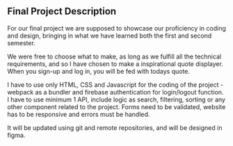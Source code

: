 ## Final Project Description ##

For our final project we are supposed to showcase our proficiency in coding and design,
bringing in what we have learned both the first and second semester. 

We were free to choose what to make, as long as we fulfill all the technical requirements, 
and so I have chosen to make a inspirational quote displayer.
When you sign-up and log in, you will be fed with todays quote.

I have to use only HTML, CSS and Javascript for the coding of the project - webpack as a bundler
and firebase authentication for login/logout function. I have to use minimum 1 API, include logic as search, filtering, sorting or any other component related to the project.
Forms need to be validated, website has to be responsive and errors must be handled.

It will be updated using git and remote repositories, and will be designed in figma.